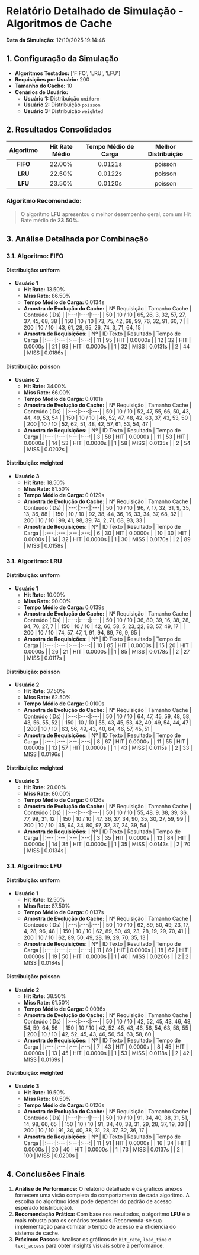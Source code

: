 # Relatório Detalhado de Simulação - Algoritmos de Cache

**Data da Simulação:** 12/10/2025 19:14:46

## 1. Configuração da Simulação

- **Algoritmos Testados:** ['FIFO', 'LRU', 'LFU']
- **Requisições por Usuário:** 200
- **Tamanho do Cache:** 10
- **Cenários de Usuário:**
  - **Usuário 1:** Distribuição `uniform`
  - **Usuário 2:** Distribuição `poisson`
  - **Usuário 3:** Distribuição `weighted`

## 2. Resultados Consolidados

| Algoritmo | Hit Rate Médio | Tempo Médio de Carga | Melhor Distribuição |
|:---:|:---:|:---:|:---:|
| **FIFO** | 22.00% | 0.0121s | poisson |
| **LRU** | 22.50% | 0.0122s | poisson |
| **LFU** | 23.50% | 0.0120s | poisson |

### **Algoritmo Recomendado:**
> O algoritmo **LFU** apresentou o melhor desempenho geral, com um Hit Rate médio de **23.50%**.

## 3. Análise Detalhada por Combinação

### 3.1. Algoritmo: FIFO

#### Distribuição: uniform
- **Usuário 1**
  - **Hit Rate:** 13.50%
  - **Miss Rate:** 86.50%
  - **Tempo Médio de Carga:** 0.0134s
  - **Amostra de Evolução do Cache:**
    | Nº Requisição | Tamanho Cache | Conteúdo (IDs) |
    |:---:|:---:|:---|
    | 50 | 10 / 10 | 65, 26, 3, 32, 57, 27, 37, 45, 68, 38 |
    | 150 | 10 / 10 | 73, 75, 42, 68, 99, 76, 32, 91, 60, 7 |
    | 200 | 10 / 10 | 43, 61, 28, 95, 26, 74, 3, 71, 64, 15 |
  - **Amostra de Requisições:**
    | Nº | ID Texto | Resultado | Tempo de Carga |
    |:---:|:---:|:---:|:---:|
    | 11 | 95 | HIT | 0.0000s |
    | 12 | 32 | HIT | 0.0000s |
    | 21 | 93 | HIT | 0.0000s |
    | 1 | 32 | MISS | 0.0131s |
    | 2 | 44 | MISS | 0.0186s |

#### Distribuição: poisson
- **Usuário 2**
  - **Hit Rate:** 34.00%
  - **Miss Rate:** 66.00%
  - **Tempo Médio de Carga:** 0.0101s
  - **Amostra de Evolução do Cache:**
    | Nº Requisição | Tamanho Cache | Conteúdo (IDs) |
    |:---:|:---:|:---|
    | 50 | 10 / 10 | 52, 47, 55, 66, 50, 43, 44, 49, 53, 54 |
    | 150 | 10 / 10 | 46, 52, 47, 48, 42, 63, 37, 43, 53, 50 |
    | 200 | 10 / 10 | 52, 62, 51, 48, 42, 57, 61, 53, 54, 47 |
  - **Amostra de Requisições:**
    | Nº | ID Texto | Resultado | Tempo de Carga |
    |:---:|:---:|:---:|:---:|
    | 3 | 58 | HIT | 0.0000s |
    | 11 | 53 | HIT | 0.0000s |
    | 14 | 53 | HIT | 0.0000s |
    | 1 | 58 | MISS | 0.0135s |
    | 2 | 54 | MISS | 0.0202s |

#### Distribuição: weighted
- **Usuário 3**
  - **Hit Rate:** 18.50%
  - **Miss Rate:** 81.50%
  - **Tempo Médio de Carga:** 0.0129s
  - **Amostra de Evolução do Cache:**
    | Nº Requisição | Tamanho Cache | Conteúdo (IDs) |
    |:---:|:---:|:---|
    | 50 | 10 / 10 | 96, 7, 17, 32, 31, 9, 35, 13, 36, 88 |
    | 150 | 10 / 10 | 92, 38, 44, 36, 16, 33, 34, 37, 68, 32 |
    | 200 | 10 / 10 | 99, 41, 98, 39, 74, 2, 71, 68, 93, 33 |
  - **Amostra de Requisições:**
    | Nº | ID Texto | Resultado | Tempo de Carga |
    |:---:|:---:|:---:|:---:|
    | 6 | 30 | HIT | 0.0000s |
    | 10 | 30 | HIT | 0.0000s |
    | 14 | 32 | HIT | 0.0000s |
    | 1 | 30 | MISS | 0.0170s |
    | 2 | 89 | MISS | 0.0158s |

### 3.1. Algoritmo: LRU

#### Distribuição: uniform
- **Usuário 1**
  - **Hit Rate:** 10.00%
  - **Miss Rate:** 90.00%
  - **Tempo Médio de Carga:** 0.0139s
  - **Amostra de Evolução do Cache:**
    | Nº Requisição | Tamanho Cache | Conteúdo (IDs) |
    |:---:|:---:|:---|
    | 50 | 10 / 10 | 36, 80, 39, 16, 38, 28, 94, 76, 27, 7 |
    | 150 | 10 / 10 | 42, 66, 58, 5, 23, 22, 83, 57, 49, 17 |
    | 200 | 10 / 10 | 74, 57, 47, 1, 91, 94, 89, 76, 9, 65 |
  - **Amostra de Requisições:**
    | Nº | ID Texto | Resultado | Tempo de Carga |
    |:---:|:---:|:---:|:---:|
    | 10 | 85 | HIT | 0.0000s |
    | 15 | 20 | HIT | 0.0000s |
    | 26 | 21 | HIT | 0.0000s |
    | 1 | 85 | MISS | 0.0178s |
    | 2 | 27 | MISS | 0.0117s |

#### Distribuição: poisson
- **Usuário 2**
  - **Hit Rate:** 37.50%
  - **Miss Rate:** 62.50%
  - **Tempo Médio de Carga:** 0.0100s
  - **Amostra de Evolução do Cache:**
    | Nº Requisição | Tamanho Cache | Conteúdo (IDs) |
    |:---:|:---:|:---|
    | 50 | 10 / 10 | 64, 47, 45, 59, 48, 58, 43, 56, 55, 52 |
    | 150 | 10 / 10 | 55, 43, 45, 53, 42, 40, 49, 54, 44, 47 |
    | 200 | 10 / 10 | 63, 56, 49, 43, 40, 64, 46, 57, 45, 51 |
  - **Amostra de Requisições:**
    | Nº | ID Texto | Resultado | Tempo de Carga |
    |:---:|:---:|:---:|:---:|
    | 8 | 67 | HIT | 0.0000s |
    | 11 | 55 | HIT | 0.0000s |
    | 13 | 57 | HIT | 0.0000s |
    | 1 | 43 | MISS | 0.0115s |
    | 2 | 33 | MISS | 0.0196s |

#### Distribuição: weighted
- **Usuário 3**
  - **Hit Rate:** 20.00%
  - **Miss Rate:** 80.00%
  - **Tempo Médio de Carga:** 0.0126s
  - **Amostra de Evolução do Cache:**
    | Nº Requisição | Tamanho Cache | Conteúdo (IDs) |
    |:---:|:---:|:---|
    | 50 | 10 / 10 | 55, 48, 9, 38, 39, 36, 77, 99, 31, 12 |
    | 150 | 10 / 10 | 47, 36, 37, 34, 90, 35, 30, 27, 59, 99 |
    | 200 | 10 / 10 | 35, 94, 34, 80, 97, 32, 37, 24, 39, 54 |
  - **Amostra de Requisições:**
    | Nº | ID Texto | Resultado | Tempo de Carga |
    |:---:|:---:|:---:|:---:|
    | 3 | 35 | HIT | 0.0000s |
    | 13 | 84 | HIT | 0.0000s |
    | 14 | 35 | HIT | 0.0000s |
    | 1 | 35 | MISS | 0.0143s |
    | 2 | 70 | MISS | 0.0134s |

### 3.1. Algoritmo: LFU

#### Distribuição: uniform
- **Usuário 1**
  - **Hit Rate:** 12.50%
  - **Miss Rate:** 87.50%
  - **Tempo Médio de Carga:** 0.0137s
  - **Amostra de Evolução do Cache:**
    | Nº Requisição | Tamanho Cache | Conteúdo (IDs) |
    |:---:|:---:|:---|
    | 50 | 10 / 10 | 62, 89, 50, 49, 23, 17, 4, 28, 96, 48 |
    | 150 | 10 / 10 | 62, 89, 50, 49, 23, 28, 19, 29, 70, 41 |
    | 200 | 10 / 10 | 62, 89, 50, 49, 28, 19, 29, 70, 35, 13 |
  - **Amostra de Requisições:**
    | Nº | ID Texto | Resultado | Tempo de Carga |
    |:---:|:---:|:---:|:---:|
    | 11 | 89 | HIT | 0.0000s |
    | 18 | 62 | HIT | 0.0000s |
    | 19 | 50 | HIT | 0.0000s |
    | 1 | 40 | MISS | 0.0206s |
    | 2 | 2 | MISS | 0.0184s |

#### Distribuição: poisson
- **Usuário 2**
  - **Hit Rate:** 38.50%
  - **Miss Rate:** 61.50%
  - **Tempo Médio de Carga:** 0.0096s
  - **Amostra de Evolução do Cache:**
    | Nº Requisição | Tamanho Cache | Conteúdo (IDs) |
    |:---:|:---:|:---|
    | 50 | 10 / 10 | 42, 52, 45, 43, 46, 48, 54, 59, 64, 56 |
    | 150 | 10 / 10 | 42, 52, 45, 43, 46, 56, 54, 63, 58, 55 |
    | 200 | 10 / 10 | 42, 52, 45, 43, 46, 56, 54, 63, 58, 60 |
  - **Amostra de Requisições:**
    | Nº | ID Texto | Resultado | Tempo de Carga |
    |:---:|:---:|:---:|:---:|
    | 7 | 43 | HIT | 0.0000s |
    | 8 | 45 | HIT | 0.0000s |
    | 13 | 45 | HIT | 0.0000s |
    | 1 | 53 | MISS | 0.0118s |
    | 2 | 42 | MISS | 0.0169s |

#### Distribuição: weighted
- **Usuário 3**
  - **Hit Rate:** 19.50%
  - **Miss Rate:** 80.50%
  - **Tempo Médio de Carga:** 0.0126s
  - **Amostra de Evolução do Cache:**
    | Nº Requisição | Tamanho Cache | Conteúdo (IDs) |
    |:---:|:---:|:---|
    | 50 | 10 / 10 | 91, 34, 40, 38, 31, 51, 14, 98, 66, 65 |
    | 150 | 10 / 10 | 91, 34, 40, 38, 31, 29, 28, 37, 19, 33 |
    | 200 | 10 / 10 | 91, 34, 40, 38, 31, 28, 37, 32, 36, 17 |
  - **Amostra de Requisições:**
    | Nº | ID Texto | Resultado | Tempo de Carga |
    |:---:|:---:|:---:|:---:|
    | 11 | 91 | HIT | 0.0000s |
    | 16 | 34 | HIT | 0.0000s |
    | 20 | 40 | HIT | 0.0000s |
    | 1 | 73 | MISS | 0.0137s |
    | 2 | 100 | MISS | 0.0200s |

## 4. Conclusões Finais

1. **Análise de Performance:** O relatório detalhado e os gráficos anexos fornecem uma visão completa do comportamento de cada algoritmo. A escolha do algoritmo ideal pode depender do padrão de acesso esperado (distribuição).
2. **Recomendação Prática:** Com base nos resultados, o algoritmo **LFU** é o mais robusto para os cenários testados. Recomenda-se sua implementação para otimizar o tempo de acesso e a eficiência do sistema de cache.
3. **Próximos Passos:** Analisar os gráficos de `hit_rate`, `load_time` e `text_access` para obter insights visuais sobre a performance.
